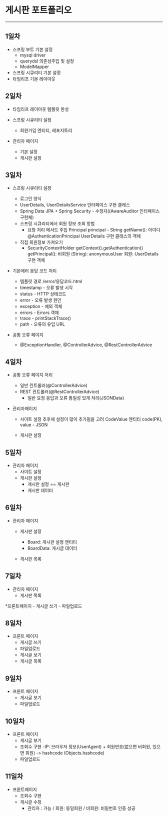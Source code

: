 # 게시판 포트폴리오
***
## 1일차
* 스프링 부트 기본 설정
	- mysql driver
	- querydsl 의존성주입 및 설정
	- ModelMapper
* 스프링 시큐리티 기본 설정
* 타임리프 기본 레이아웃

## 2일차
* 타임리프 레이아웃 템플릿 완성
* 스프링 시큐리티 설정
	- 회원가입 엔티티, 레포지토리
	
* 관리자 페이지
	- 기본 설정
	- 게시판 설정

## 3일차
* 스프링 시큐리티 설정
	- 로그인 양식
	- UserDetails, UserDetailsService 인터페이스 구현 클래스
	- Spring Data JPA + Spring Security - 수정자((AwareAuditor 인터페이스 구현체)
	- 스프링 시큐리티에서 회원 정보 조회 방법
	  - 요청 처리 메서드 주입
	    Principal principal - String getName(): 아이디
	    @AuthenticationPrincipal UserDetails 구현 클래스의 객체
	- 직접 회원정보 가져오기
	  - SecurityContextHolder
	    getContext().getAuthentication()
	    getPrincipal(): 비회원 (String): anonymousUser
			회원: UserDetails 구현 객체  

* 기본에러 응답 코드 처리
	- 템플릿 경로 /error/응답코드.html
	- timestamp - 오류 발생 시각
	- status - HTTP 상태코드
	- error - 오류 발생 원인
	- exception - 예외 객체
	- errors - Errors 객체
	- trace - printStackTrace()
	- path - 오류의 유입 URL

* 공통 오류 페이지
	- @ExceptionHandler, @ControllerAdvice,  @RestControllerAdvice

## 4일차
* 공통 오류 페이지 처리
	- 일반 컨트롤러(@ControllerAdvice)
	- REST 컨트롤러(@RestControllerAdvice)
		- 일반 요청 응답과 오류 통일성 있게 처리(JSONData)

* 관리자페이지
	- 사이트 설정
	  추후에 설정이 많이 추가됨을 고려
	  CodeValue 엔티티 code(PK), value - JSON

	- 게시판 설정


## 5일차
* 관리자 페이지
	- 사이트 설정
	- 게시판 설정
		- 게시판 설정 == 게시판
		- 게시판 데이터


## 6일차
* 관리자 페이지
	- 게시판 설정
		- Board: 게시판 설정 엔티티
		- BoardData: 게시글 데이터
	
	- 게시판 목록


## 7일차
* 관리자 페이지
	- 게시판 목록

*프론트페이지
	- 게시글 쓰기
	- 파일업로드


## 8일차
* 프론트 페이지
	- 게시글 쓰기
	- 파일업로드
	- 게시글 보기
	- 게시글 목록

## 9일차
* 프론트 페이지
	- 게시글 보기
	- 파일업로드

## 10일차
* 프론트 페이지
	- 게시글 보기
	- 조회수 구현
		-IP: 브라우저 정보(UserAgent) + 회원번호(없으면 비회원, 있으면 회원) -> hashcode (Objects.hashcode)
	- 파일업로드

## 11일차
* 프론트페이지
	- 조회수 구현
	- 게시글 수정
		- 관리자 : 가능 / 회원: 동일회원 / 비회원: 비밀번호 인증 성공




	